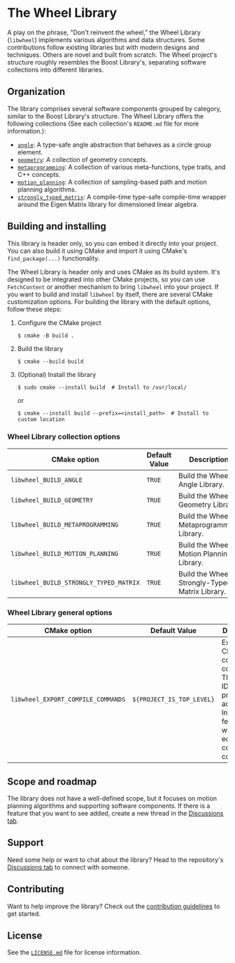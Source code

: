 # The Wheel Library

A play on the phrase, "Don't reinvent the wheel," the Wheel Library (`libwheel`) implements various algorithms and data
structures. Some contributions follow existing libraries but with modern designs and techniques. Others are novel and
built from scratch. The Wheel project's structure roughly resembles the Boost Library's, separating software
collections into different libraries.

## Organization

The library comprises several software components grouped by category, similar to the Boost Library's structure. The
Wheel Library offers the following collections (See each collection's `README.md` file for more information.):

- [`angle`][libwheel_angle]: A type-safe angle abstraction that behaves as a circle group element.
- [`geometry`][libwheel_geometry]: A collection of geometry concepts.
- [`metaprogramming`][libwheel_metaprogramming]: A collection of various meta-functions, type traits, and C++ concepts.
- [`motion_planning`][libwheel_motion_planning]: A collection of sampling-based path and motion planning algorithms.
- [`strongly_typed_matrix`][libwheel_strongly_typed_matrix]: A compile-time type-safe compile-time wrapper around the
  Eigen Matrix library for dimensioned linear algebra.

## Building and installing

This library is header only, so you can embed it directly into your project. You can also build it using CMake and
import it using CMake's `find_package(...)` functionality.

The Wheel Library is header only and uses CMake as its build system. It's designed to be integrated into other CMake
projects, so you can use `FetchContent` or another mechanism to bring `libwheel` into your project. If you want to
build and install `libwheel` by itself, there are several CMake customization options. For building the library with
the default options, follow these steps:

1. Configure the CMake project

   ```shell
   $ cmake -B build .
   ```

2. Build the library

   ```shell
   $ cmake --build build
   ```

3. (Optional) Install the library

   ```shell
   $ sudo cmake --install build  # Install to /usr/local/
   ```

   or

   ```shell
   $ cmake --install build --prefix=<install_path>  # Install to custom location
   ```

### Wheel Library collection options

| CMake option                           | Default Value | Description                                    |
| -------------------------------------- | ------------- | ---------------------------------------------- |
| `libwheel_BUILD_ANGLE`                 | `TRUE`        | Build the Wheel Angle Library.                 |
| `libwheel_BUILD_GEOMETRY`              | `TRUE`        | Build the Wheel Geometry Library.              |
| `libwheel_BUILD_METAPROGRAMMING`       | `TRUE`        | Build the Wheel Metaprogramming Library.       |
| `libwheel_BUILD_MOTION_PLANNING`       | `TRUE`        | Build the Wheel Motion Planning Library.       |
| `libwheel_BUILD_STRONGLY_TYPED_MATRIX` | `TRUE`        | Build the Wheel Strongly-Typed Matrix Library. |

### Wheel Library general options

| CMake option                       | Default Value             | Description                                                                                                                    |
| ---------------------------------- | ------------------------- | ------------------------------------------------------------------------------------------------------------------------------ |
| `libwheel_EXPORT_COMPILE_COMMANDS` | `${PROJECT_IS_TOP_LEVEL}` | Export CMake compile commands. This helps IDEs provide accurate IntelliSense features while editing (_e.g._, code completion). |

## Scope and roadmap

The library does not have a well-defined scope, but it focuses on motion planning algorithms and supporting software
components. If there is a feature that you want to see added, create a new thread in the
[Discussions tab][discussions_tab].

## Support

Need some help or want to chat about the library? Head to the repository's [Discussions tab][discussions_tab] to
connect with someone.

## Contributing

Want to help improve the library? Check out the [contribution guidelines][contributions_file] to get started.

## License

See the [`LICENSE.md`][license_file] file for license information.

[libwheel_angle]: angle/README.md
[libwheel_geometry]: geometry/README.md
[libwheel_metaprogramming]: metaprogramming/README.md
[libwheel_motion_planning]: motion_planning/README.md
[libwheel_strongly_typed_matrix]: strongly_typed_matrix/README.md
[discussions_tab]: https://github.com/adamlm/libwheel/discussions
[contributions_file]: CONTRIBUTING.md
[license_file]: LICENSE.md
